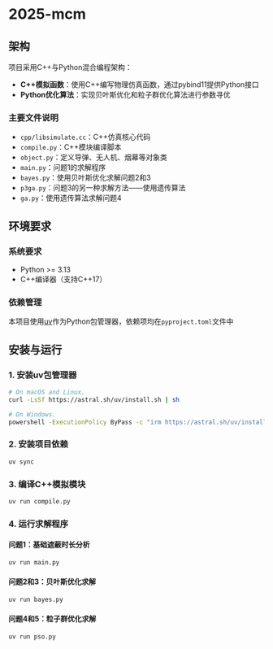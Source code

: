 # 2025-mcm

## 架构

项目采用C++与Python混合编程架构：

- **C++模拟函数**：使用C++编写物理仿真函数，通过pybind11提供Python接口
- **Python优化算法**：实现贝叶斯优化和粒子群优化算法进行参数寻优

### 主要文件说明

- `cpp/libsimulate.cc`：C++仿真核心代码
- `compile.py`：C++模块编译脚本
- `object.py`：定义导弹、无人机、烟幕等对象类
- `main.py`：问题1的求解程序
- `bayes.py`：使用贝叶斯优化求解问题2和3
- `p3ga.py`：问题3的另一种求解方法——使用遗传算法
- `ga.py`：使用遗传算法求解问题4

## 环境要求

### 系统要求

- Python >= 3.13
- C++编译器（支持C++17）

### 依赖管理

本项目使用[uv](https://github.com/astral-sh/uv)作为Python包管理器，依赖项均在`pyproject.toml`文件中

## 安装与运行

### 1. 安装uv包管理器

```bash
# On macOS and Linux.
curl -LsSf https://astral.sh/uv/install.sh | sh

# On Windows.
powershell -ExecutionPolicy ByPass -c "irm https://astral.sh/uv/install.ps1 | iex"
```

### 2. 安装项目依赖

```bash
uv sync
```

### 3. 编译C++模拟模块

```bash
uv run compile.py
```

### 4. 运行求解程序

#### 问题1：基础遮蔽时长分析

```bash
uv run main.py
```

#### 问题2和3：贝叶斯优化求解

```bash
uv run bayes.py
```

#### 问题4和5：粒子群优化求解

```bash
uv run pso.py
```